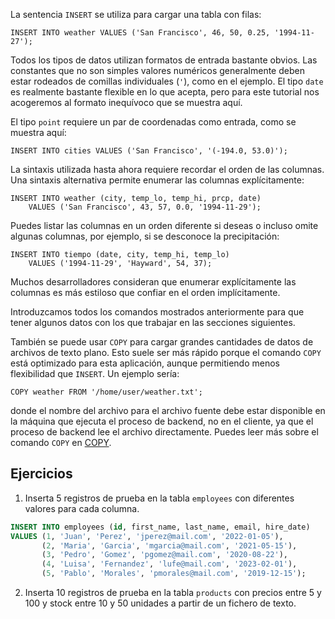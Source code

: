  

La sentencia `INSERT` se utiliza para cargar una tabla con filas:

```postgresql
INSERT INTO weather VALUES ('San Francisco', 46, 50, 0.25, '1994-11-27');
```

Todos los tipos de datos utilizan formatos de  entrada bastante obvios. Las constantes que no son simples valores numéricos generalmente deben estar rodeados de comillas individuales (`'`), como en el ejemplo. El tipo `date` es realmente bastante flexible en lo que acepta, pero para este  tutorial nos acogeremos al formato inequívoco que se muestra aquí.

El tipo `point` requiere un par de coordenadas como entrada, como se muestra aquí:

```postgresql
INSERT INTO cities VALUES ('San Francisco', '(-194.0, 53.0)');
```

La sintaxis utilizada hasta ahora requiere recordar el orden de las columnas. Una sintaxis alternativa permite enumerar las columnas  explícitamente:

```postgresql
INSERT INTO weather (city, temp_lo, temp_hi, prcp, date)
    VALUES ('San Francisco', 43, 57, 0.0, '1994-11-29');
```

Puedes listar las columnas en un orden diferente si deseas o  incluso omite algunas columnas, por ejemplo, si se desconoce la  precipitación:

```postgresql
INSERT INTO tiempo (date, city, temp_hi, temp_lo)
    VALUES ('1994-11-29', 'Hayward', 54, 37);
```

Muchos desarrolladores consideran que enumerar explícitamente las columnas es más estiloso que confiar en el orden implícitamente.

Introduzcamos todos los comandos mostrados  anteriormente para que tener algunos datos con los que trabajar en las secciones siguientes.

También se puede usar `COPY` para cargar grandes cantidades de datos de archivos de texto plano. Esto suele ser más rápido porque el comando  `COPY` está optimizado para esta aplicación, aunque permitiendo menos flexibilidad que `INSERT`. Un ejemplo sería:

```postgresql
COPY weather FROM '/home/user/weather.txt';
```

donde el nombre del archivo para el archivo fuente debe estar  disponible en la máquina que ejecuta el proceso de backend, no en el  cliente, ya que el proceso de backend lee el archivo directamente.  Puedes leer más sobre el  comando `COPY` en [COPY](https://www.postgresql.org/docs/current/sql-copy.html).

## Ejercicios

1. Inserta 5 registros de prueba en la tabla `employees` con diferentes valores para cada columna.

```sql
INSERT INTO employees (id, first_name, last_name, email, hire_date)
VALUES (1, 'Juan', 'Perez', 'jperez@mail.com', '2022-01-05'),
       (2, 'Maria', 'Garcia', 'mgarcia@mail.com', '2021-05-15'),
       (3, 'Pedro', 'Gomez', 'pgomez@mail.com', '2020-08-22'),
       (4, 'Luisa', 'Fernandez', 'lufe@mail.com', '2023-02-01'),
       (5, 'Pablo', 'Morales', 'pmorales@mail.com', '2019-12-15');
```

2. Inserta 10 registros de prueba en la tabla `products` con precios entre 5 y 100 y stock entre 10 y 50 unidades a partir de un fichero de texto.
